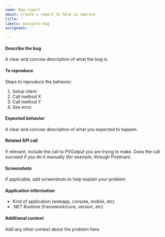 ```yaml
---
name: Bug report
about: Create a report to help us improve
title: ''
labels: possible-bug
assignees: ''

---
```


#### Describe the bug

A clear and concise description of what the bug is.

#### To reproduce

Steps to reproduce the behavior:

1. Setup client
2. Call method X
3. Call method Y
4. See error

#### Expected behavior

A clear and concise description of what you expected to happen.

#### Related API call

If relevant, include the call to PVOutput you are trying to make.
Does the call succeed if you do it manually (for example, through Postman).

#### Screenshots

If applicable, add screenshots to help explain your problem.

#### Application information

- Kind of application (webapp, console, mobile, etc)
- .NET Runtime (framework/core, version, etc)

#### Additional context

Add any other context about the problem here.
